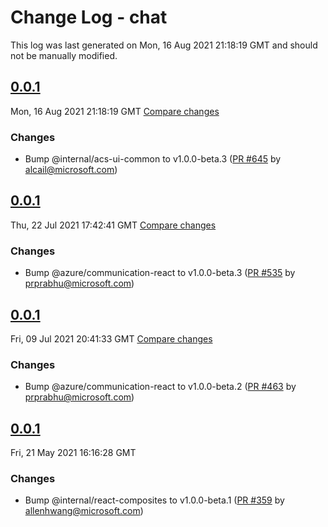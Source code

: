 # Change Log - chat

This log was last generated on Mon, 16 Aug 2021 21:18:19 GMT and should not be manually modified.

<!-- Start content -->

## [0.0.1](https://github.com/azure/communication-ui-library/tree/chat_v0.0.1)

Mon, 16 Aug 2021 21:18:19 GMT 
[Compare changes](https://github.com/azure/communication-ui-library/compare/chat_v0.0.1..chat_v0.0.1)

### Changes

- Bump @internal/acs-ui-common to v1.0.0-beta.3 ([PR #645](https://github.com/azure/communication-ui-library/pull/645) by alcail@microsoft.com)

## [0.0.1](https://github.com/azure/communication-ui-library/tree/chat_v0.0.1)

Thu, 22 Jul 2021 17:42:41 GMT 
[Compare changes](https://github.com/azure/communication-ui-library/compare/chat_v0.0.1..chat_v0.0.1)

### Changes

- Bump @azure/communication-react to v1.0.0-beta.3 ([PR #535](https://github.com/azure/communication-ui-library/pull/535) by prprabhu@microsoft.com)

## [0.0.1](https://github.com/azure/communication-ui-library/tree/chat_v0.0.1)

Fri, 09 Jul 2021 20:41:33 GMT 
[Compare changes](https://github.com/azure/communication-ui-library/compare/chat_v0.0.1..chat_v0.0.1)

### Changes

- Bump @azure/communication-react to v1.0.0-beta.2 ([PR #463](https://github.com/azure/communication-ui-library/pull/463) by prprabhu@microsoft.com)

## [0.0.1](https://github.com/azure/communication-ui-library/tree/chat_v0.0.1)

Fri, 21 May 2021 16:16:28 GMT

### Changes

- Bump @internal/react-composites to v1.0.0-beta.1 ([PR #359](https://github.com/azure/communication-ui-library/pull/359) by allenhwang@microsoft.com)
